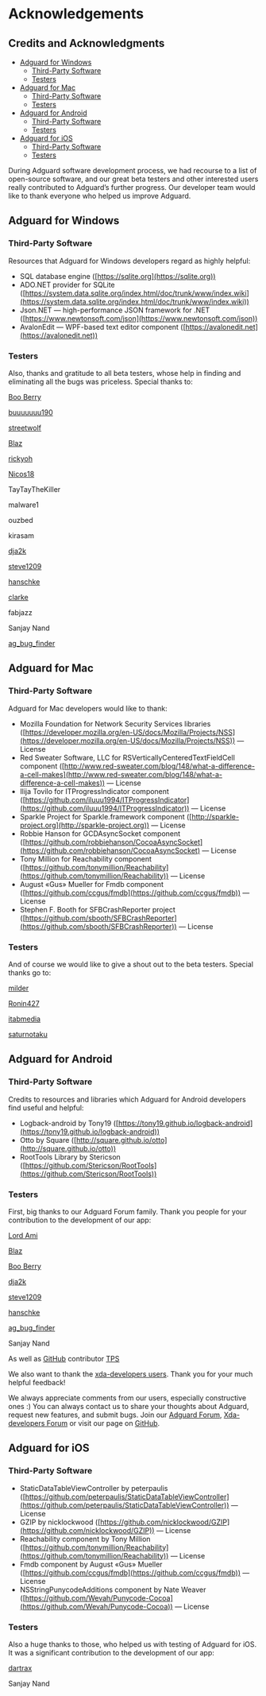 # Acknowledgements

## Credits and Acknowledgments

* [Adguard for Windows](#win)
  * [Third-Party Software](#third1)
  * [Testers](#test1)
* [Adguard for Mac](#mac)
  * [Third-Party Software](#third2)
  * [Testers](#test2)
* [Adguard for Android](#android)
  * [Third-Party Software](#third3)
  * [Testers](#test3)
* [Adguard for iOS](#ios)
  * [Third-Party Software](#third4)
  * [Testers](#test4)

During Adguard software development process, we had recourse to a list of open-source software, and our great beta testers and other interested users really contributed to Adguard’s further progress. Our developer team would like to thank everyone who helped us improve Adguard.

<a id="win"></a>
## Adguard for Windows
<a id="third1"></a>
### Third-Party Software

Resources that Adguard for Windows developers regard as highly helpful:

* SQL database engine ([https://sqlite.org](https://sqlite.org))
* ADO.NET provider for SQLite ([https://system.data.sqlite.org/index.html/doc/trunk/www/index.wiki](https://system.data.sqlite.org/index.html/doc/trunk/www/index.wiki))
* Json.NET — high-performance JSON framework for .NET ([https://www.newtonsoft.com/json](https://www.newtonsoft.com/json))
* AvalonEdit — WPF-based text editor component ([https://avalonedit.net](https://avalonedit.net))
<a id="test1"></a>
### Testers
Also, thanks and gratitude to all beta testers, whose help in finding and eliminating all the bugs was priceless. Special thanks to:

[Boo Berry](http://forum.adguard.com/member.php?1905-Boo-Berry)

[buuuuuuu190](http://forum.adguard.com/member.php?3571-buuuuuuu190)

[streetwolf](http://forum.adguard.com/member.php?3482-streetwolf)

[Blaz](http://forum.adguard.com/member.php?4656-Blaz)

[rickyoh](http://forum.adguard.com/member.php?1507-rickyoh)

[Nicos18](http://forum.adguard.com/member.php?5726-Nicos18)

TayTayTheKiller

malware1

ouzbed

kirasam

[dja2k](http://forum.adguard.com/member.php?3933-dja2k)

[steve1209](http://forum.adguard.com/member.php?3437-steve1209)

[hanschke](http://forum.adguard.com/member.php?3946-hanschke)

[clarke](http://forum.adguard.com/member.php?3985-clarke)

fabjazz

Sanjay Nand

[ag_bug_finder](http://forum.adguard.com/member.php?3639)

<a id="mac"></a>
## Adguard for Mac
<a id="third2"></a>
### Third-Party Software
Adguard for Mac developers would like to thank:

* Mozilla Foundation for Network Security Services libraries ([https://developer.mozilla.org/en-US/docs/Mozilla/Projects/NSS](https://developer.mozilla.org/en-US/docs/Mozilla/Projects/NSS)) — License
* Red Sweater Software, LLC for RSVerticallyCenteredTextFieldCell component ([http://www.red-sweater.com/blog/148/what-a-difference-a-cell-makes](http://www.red-sweater.com/blog/148/what-a-difference-a-cell-makes)) — License
* Ilija Tovilo for ITProgressIndicator component ([https://github.com/iluuu1994/ITProgressIndicator](https://github.com/iluuu1994/ITProgressIndicator)) — License
* Sparkle Project for Sparkle.framework component ([http://sparkle-project.org](http://sparkle-project.org)) — License
* Robbie Hanson for GCDAsyncSocket component ([https://github.com/robbiehanson/CocoaAsyncSocket](https://github.com/robbiehanson/CocoaAsyncSocket) — License
* Tony Million for Reachability component ([https://github.com/tonymillion/Reachability](https://github.com/tonymillion/Reachability)) — License
* August «Gus» Mueller for Fmdb component ([https://github.com/ccgus/fmdb](https://github.com/ccgus/fmdb)) — License
* Stephen F. Booth for SFBCrashReporter project ([https://github.com/sbooth/SFBCrashReporter](https://github.com/sbooth/SFBCrashReporter)) — License

<a id="test2"></a>
### Testers
And of course we would like to give a shout out to the beta testers. Special thanks go to:

[milder](http://forum.adguard.com/member.php?4519-milder)

[Ronin427](http://forum.adguard.com/member.php?4116-Ronin427)

[itabmedia](http://forum.adguard.com/member.php?4711-itabmedia)

[saturnotaku](http://forum.adguard.com/member.php?4782-saturnotaku)

<a id="android"></a>
## Adguard for Android
<a id="third3"></a>
### Third-Party Software
Credits to resources and libraries which Adguard for Android developers find useful and helpful:
* Logback-android by Tony19 ([https://tony19.github.io/logback-android](https://tony19.github.io/logback-android))
* Otto by Square ([http://square.github.io/otto](http://square.github.io/otto))
* RootTools Library by Stericson ([https://github.com/Stericson/RootTools](https://github.com/Stericson/RootTools))

<a id="test3"></a>
### Testers
First, big thanks to our Adguard Forum family. Thank you people for your contribution to the development of our app:

[Lord Ami](http://forum.adguard.com/member.php?5374-Lord-Ami)

[Blaz](http://forum.adguard.com/member.php?4656-Blaz)

[Boo Berry](http://forum.adguard.com/member.php?1905-Boo-Berry)

[dja2k](http://forum.adguard.com/member.php?3933-dja2k)

[steve1209](http://forum.adguard.com/member.php?3437-steve1209)

[hanschke](http://forum.adguard.com/member.php?3946-hanschke)

[ag_bug_finder](http://forum.adguard.com/member.php?3639)

Sanjay Nand

As well as [GitHub](https://github.com/AdguardTeam/AdguardForAndroid) contributor [TPS](https://github.com/TPS)

We also want to thank the [xda-developers users](https://adguard.com/en/forum.xda-developers.com/android/apps-games/adguard-ad-blocker-doesnt-require-root-t2958895). Thank you for your much helpful feedback!

We always appreciate comments from our users, especially constructive ones :) You can always contact us to share your thoughts about Adguard, request new features, and submit bugs. Join our [Adguard Forum](http://forum.adguard.com/forumdisplay.php?25-English-Forums), [Xda-developers Forum](https://adguard.com/en/forum.xda-developers.com/android/apps-games/adguard-ad-blocker-doesnt-require-root-t2958895) or visit our page on [GitHub](https://github.com/AdguardTeam).

<a id="ios"></a>
## Adguard for iOS
<a id="third4"></a>
### Third-Party Software
* StaticDataTableViewController by peterpaulis ([https://github.com/peterpaulis/StaticDataTableViewController](https://github.com/peterpaulis/StaticDataTableViewController)) — License
* GZIP by nicklockwood ([https://github.com/nicklockwood/GZIP](https://github.com/nicklockwood/GZIP)) — License
* Reachability component by Tony Million ([https://github.com/tonymillion/Reachability](https://github.com/tonymillion/Reachability)) — License
* Fmdb component by August «Gus» Mueller ([https://github.com/ccgus/fmdb](https://github.com/ccgus/fmdb)) — License
* NSStringPunycodeAdditions component by Nate Weaver ([https://github.com/Wevah/Punycode-Cocoa](https://github.com/Wevah/Punycode-Cocoa)) — License

<a id="test4"></a>
### Testers
Also a huge thanks to those, who helped us with testing of Adguard for iOS. It was a significant contribution to the development of our app:

[dartrax](https://github.com/dartrax)

Sanjay Nand
